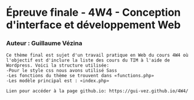 # Épreuve finale - 4W4 - Conception d'interface et développement Web
### Auteur : Guillaume Vézina

```
Ce thème final est sujet d'un travail pratique en Web du cours 4W4 où l'objectif est d'inclure la liste des cours du TIM à l'aide de Wordpress. Voici la structure utilisée:
-Pour le style css nous avons utilisé Sass
-Les fonctions du thème se trouvent dans «functions.php»
-Les modèle principal est : «index.php»

Lien pour accéder à la page github.io: https://gui-vez.github.io/4W4/